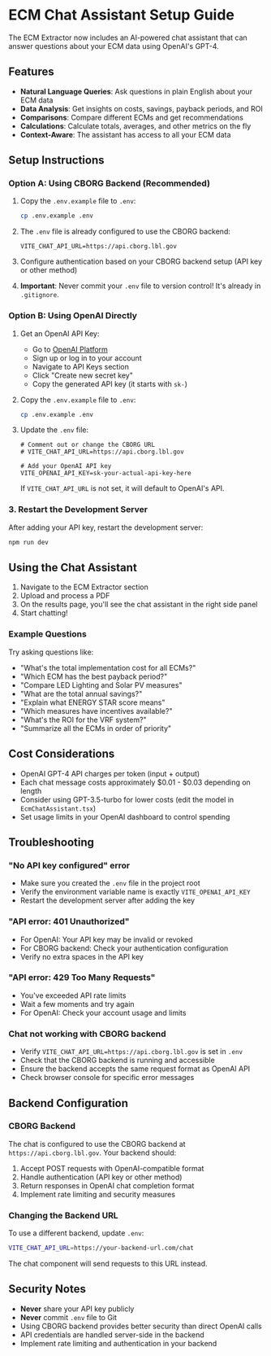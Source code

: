 # ECM Chat Assistant Setup Guide

The ECM Extractor now includes an AI-powered chat assistant that can answer questions about your ECM data using OpenAI's GPT-4.

## Features

- **Natural Language Queries**: Ask questions in plain English about your ECM data
- **Data Analysis**: Get insights on costs, savings, payback periods, and ROI
- **Comparisons**: Compare different ECMs and get recommendations
- **Calculations**: Calculate totals, averages, and other metrics on the fly
- **Context-Aware**: The assistant has access to all your ECM data

## Setup Instructions

### Option A: Using CBORG Backend (Recommended)

1. Copy the `.env.example` file to `.env`:

   ```bash
   cp .env.example .env
   ```

2. The `.env` file is already configured to use the CBORG backend:

   ```
   VITE_CHAT_API_URL=https://api.cborg.lbl.gov
   ```

3. Configure authentication based on your CBORG backend setup (API key or other method)

4. **Important**: Never commit your `.env` file to version control! It's already in `.gitignore`.

### Option B: Using OpenAI Directly

1. Get an OpenAI API Key:

   - Go to [OpenAI Platform](https://platform.openai.com/api-keys)
   - Sign up or log in to your account
   - Navigate to API Keys section
   - Click "Create new secret key"
   - Copy the generated API key (it starts with `sk-`)

2. Copy the `.env.example` file to `.env`:

   ```bash
   cp .env.example .env
   ```

3. Update the `.env` file:

   ```
   # Comment out or change the CBORG URL
   # VITE_CHAT_API_URL=https://api.cborg.lbl.gov

   # Add your OpenAI API key
   VITE_OPENAI_API_KEY=sk-your-actual-api-key-here
   ```

   If `VITE_CHAT_API_URL` is not set, it will default to OpenAI's API.

### 3. Restart the Development Server

After adding your API key, restart the development server:

```bash
npm run dev
```

## Using the Chat Assistant

1. Navigate to the ECM Extractor section
2. Upload and process a PDF
3. On the results page, you'll see the chat assistant in the right side panel
4. Start chatting!

### Example Questions

Try asking questions like:

- "What's the total implementation cost for all ECMs?"
- "Which ECM has the best payback period?"
- "Compare LED Lighting and Solar PV measures"
- "What are the total annual savings?"
- "Explain what ENERGY STAR score means"
- "Which measures have incentives available?"
- "What's the ROI for the VRF system?"
- "Summarize all the ECMs in order of priority"

## Cost Considerations

- OpenAI GPT-4 API charges per token (input + output)
- Each chat message costs approximately $0.01 - $0.03 depending on length
- Consider using GPT-3.5-turbo for lower costs (edit the model in `EcmChatAssistant.tsx`)
- Set usage limits in your OpenAI dashboard to control spending

## Troubleshooting

### "No API key configured" error

- Make sure you created the `.env` file in the project root
- Verify the environment variable name is exactly `VITE_OPENAI_API_KEY`
- Restart the development server after adding the key

### "API error: 401 Unauthorized"

- For OpenAI: Your API key may be invalid or revoked
- For CBORG backend: Check your authentication configuration
- Verify no extra spaces in the API key

### "API error: 429 Too Many Requests"

- You've exceeded API rate limits
- Wait a few moments and try again
- For OpenAI: Check your account usage and limits

### Chat not working with CBORG backend

- Verify `VITE_CHAT_API_URL=https://api.cborg.lbl.gov` is set in `.env`
- Check that the CBORG backend is running and accessible
- Ensure the backend accepts the same request format as OpenAI API
- Check browser console for specific error messages

## Backend Configuration

### CBORG Backend

The chat is configured to use the CBORG backend at `https://api.cborg.lbl.gov`. Your backend should:

1. Accept POST requests with OpenAI-compatible format
2. Handle authentication (API key or other method)
3. Return responses in OpenAI chat completion format
4. Implement rate limiting and security measures

### Changing the Backend URL

To use a different backend, update `.env`:

```bash
VITE_CHAT_API_URL=https://your-backend-url.com/chat
```

The chat component will send requests to this URL instead.

## Security Notes

- **Never** share your API key publicly
- **Never** commit `.env` file to Git
- Using CBORG backend provides better security than direct OpenAI calls
- API credentials are handled server-side in the backend
- Implement rate limiting and authentication in your backend
